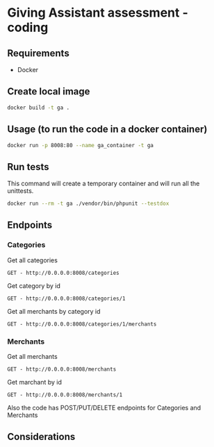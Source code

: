 # Giving Assistant assessment - coding

## Requirements
* Docker

## Create local image
```bash
docker build -t ga .
```

## Usage (to run the code in a docker container)

```bash
docker run -p 8008:80 --name ga_container -t ga
```

## Run tests
This command will create a temporary container and will run all the unittests.

```bash
docker run --rm -t ga ./vendor/bin/phpunit --testdox
```

## Endpoints

### Categories

Get all categories
```
GET - http://0.0.0.0:8008/categories
```
Get category by id
```
GET - http://0.0.0.0:8008/categories/1
```
Get all merchants by category id
```
GET - http://0.0.0.0:8008/categories/1/merchants
```

### Merchants

Get all merchants
```
GET - http://0.0.0.0:8008/merchants
```
Get marchant by id
```
GET - http://0.0.0.0:8008/merchants/1
```

Also the code has POST/PUT/DELETE endpoints for Categories and Merchants

## Considerations

